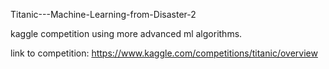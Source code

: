 Titanic---Machine-Learning-from-Disaster-2

kaggle competition using more advanced ml algorithms.

link to competition: https://www.kaggle.com/competitions/titanic/overview

